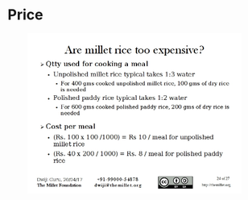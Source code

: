 # Price

<figure><img src="../../../.gitbook/assets/image (56).png" alt=""><figcaption></figcaption></figure>
